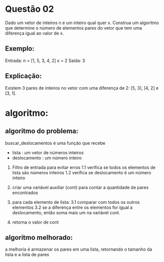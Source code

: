# Questão 02
Dado um vetor de inteiros n e um inteiro qual quer x. 
Construa um algoritmo que determine o número de elementos pares do vetor que tem uma diferença igual ao valor de x.

## Exemplo:
Entrada:
    n = [1, 5, 3, 4, 2]
    x = 2
Saída:
    3
    
## Explicação:
Existem 3 pares de inteiros no vetor com uma diferença de 2: [5, 3], [4, 2] e [3, 1].


# algoritmo:
## algoritmo do problema:
buscar_deslocamentos é uma função que recebe
* lista : um vetor de números inteiros
* deslocamento : um número inteiro
    
1. Filtro de entrada para evitar erros
1.1 verifica se todos os elementos de lista são números inteiros
1.2 verifica se deslocamento é um número inteiro

2. criar uma variável auxiliar (cont) para contar a quantidade de pares encontrados

3. para cada elemento de lista:
3.1 comparar com todos os outros elementos
3.2 se a diferença entre os elementos for igual a deslocamento, 
então soma mais um na variável cont.

4. retorna o valor de cont


## algoritmo melhorado:
a melhoria é armazenar os pares em uma lista, retornando o tamanho da lista e a lista de pares